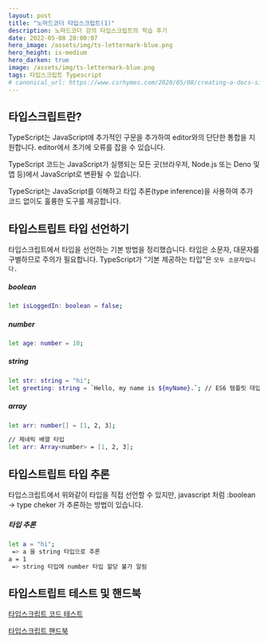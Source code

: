 ```yaml
---
layout: post
title: "노마드코더 타입스크립트(1)"
description: 노마드코더 강의 타입스크립트의 학습 후기
date: 2022-05-08 20:00:07
hero_image: /assets/img/ts-lettermark-blue.png
hero_height: is-medium
hero_darken: true
image: /assets/img/ts-lettermark-blue.png
tags: 타입스크립트 Typescript
# canonical_url: https://www.csrhymes.com/2020/05/08/creating-a-docs-site-with-bulma-clean-theme.html
---
```


## 타입스크립트란?
TypeScript는 JavaScript에 추가적인 구문을 추가하여 editor와의 단단한 통합을 지원합니다. editor에서 초기에 오류를 잡을 수 있습니다.

TypeScript 코드는 JavaScript가 실행되는 모든 곳(브라우저, Node.js 또는 Deno 및 앱 등)에서 JavaScript로 변환될 수 있습니다.

TypeScript는 JavaScript를 이해하고 타입 추론(type inference)을 사용하여 추가 코드 없이도 훌륭한 도구를 제공합니다.

## 타입스트립트 타입 선언하기


타입스크립트에서 타입을 선언하는 기본 방법을 정리했습니다.
타입은 소문자, 대문자를 구별하므로 주의가 필요합니다.
TypeScript가 “기본 제공하는 타입”은 `모두 소문자입니다.` 

##### boolean
```bash
let isLoggedIn: boolean = false;
```
##### number
```bash
let age: number = 10;
```
##### string
```bash
let str: string = "hi";
let greeting: string = `Hello, my name is ${myName}.`; // ES6 템플릿 대입문
```
##### array
```bash
let arr: number[] = [1, 2, 3];

// 제네릭 배열 타입
let arr: Array<number> = [1, 2, 3];
```


## 타입스트립트 타입 추론
타입스크립트에서 위와같이 타입을 직접 선언할 수 있지만, javascript 처럼
:boolean -> type cheker 가 추론하는 방법이 있습니다.

##### 타입 추론
```bash
let a = "hi";
 => a 을 string 타입으로 추론
a = 1
 => string 타입에 number 타입 할당 불가 알림
```

## 타입스트립트 테스트 및 핸드북


[타입스크립트 코드 테스트](https://www.typescriptlang.org/play) 

[타입스크립트 핸드북](https://typescript-kr.github.io/pages/basic-types.html) 
